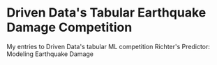 # Driven Data's Tabular Earthquake Damage Competition
My entries to Driven Data's tabular ML competition Richter's Predictor: Modeling Earthquake Damage

